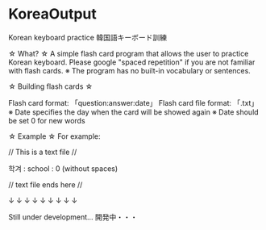# KoreaOutput
Korean keyboard practice
韓国語キーボード訓練

☆ What? ☆
A simple flash card program that allows the user to practice
Korean keyboard. Please google "spaced repetition" if you are not
familiar with flash cards.
※ The program has no built-in vocabulary or sentences.

☆ Building flash cards ☆

Flash card format: 「question:answer:date」
Flash card file format: 「.txt」
※ Date specifies the day when the card will be showed again
※ Date should be set 0 for new words

☆ Example ☆ 
For example:

// This is a text file //

학겨 : school : 0 (without spaces)

// text file ends here //

↓ ↓ ↓ ↓ ↓ ↓ ↓ ↓ ↓

Still under development...
開発中・・・
